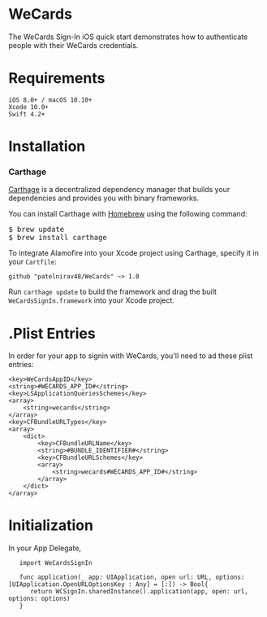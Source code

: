 # WeCards
The WeCards Sign-In iOS quick start demonstrates how to authenticate people with their WeCards credentials.

# Requirements

    iOS 8.0+ / macOS 10.10+
    Xcode 10.0+
    Swift 4.2+
    
# Installation

<h3>Carthage</h3>

<p><a href="https://github.com/Carthage/Carthage">Carthage</a> is a decentralized dependency manager that builds your dependencies and provides you with binary frameworks.</p>

<p>You can install Carthage with <a href="https://brew.sh/" rel="nofollow">Homebrew</a> using the following command:</p>
<div class="highlight highlight-source-shell"><pre>$ brew update
$ brew install carthage</pre></div>

<p>To integrate Alamofire into your Xcode project using Carthage, specify it in your <code>Cartfile</code>:</p>
<pre lang="ogdl"><code>github "patelnirav48/WeCards" ~&gt; 1.0
</code></pre>

<p>Run <code>carthage update</code> to build the framework and drag the built <code>WeCardsSignIn.framework</code> into your Xcode project.</p>

# .Plist Entries

In order for your app to signin with WeCards, you'll need to ad these plist entries:

    <key>WeCardsAppID</key>
	<string>#WECARDS_APP_ID#</string>
	<key>LSApplicationQueriesSchemes</key>
	<array>
		<string>wecards</string>
	</array>
	<key>CFBundleURLTypes</key>
	<array>
		<dict>
			<key>CFBundleURLName</key>
			<string>#BUNDLE_IDENTIFIER#</string>
			<key>CFBundleURLSchemes</key>
			<array>
				<string>wecards#WECARDS_APP_ID#</string>
			</array>
		</dict>
	</array>
	
# Initialization

In your App Delegate,

       import WeCardsSignIn
       
       func application(_ app: UIApplication, open url: URL, options: [UIApplication.OpenURLOptionsKey : Any] = [:]) -> Bool{
          return WCSignIn.sharedInstance().application(app, open: url, options: options)
       }






	

